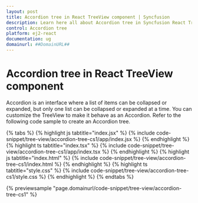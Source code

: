 ```yaml
---
layout: post
title: Accordion tree in React TreeView component | Syncfusion
description: Learn here all about Accordion tree in Syncfusion React TreeView component of Syncfusion Essential JS 2 and more.
control: Accordion tree 
platform: ej2-react
documentation: ug
domainurl: ##DomainURL##
---
```


# Accordion tree in React TreeView component

Accordion is an interface where a list of items can be collapsed or expanded, but only one list can be collapsed or expanded at a time. You can customize the TreeView to make it behave as an Accordion. Refer to the following code sample to create an Accordion tree.

{% tabs %}
{% highlight js tabtitle="index.jsx" %}
{% include code-snippet/tree-view/accordion-tree-cs1/app/index.jsx %}
{% endhighlight %}
{% highlight ts tabtitle="index.tsx" %}
{% include code-snippet/tree-view/accordion-tree-cs1/app/index.tsx %}
{% endhighlight %}
{% highlight js tabtitle="index.html" %}
{% include code-snippet/tree-view/accordion-tree-cs1/index.html %}
{% endhighlight %}
{% highlight ts tabtitle="style.css" %}
{% include code-snippet/tree-view/accordion-tree-cs1/style.css %}
{% endhighlight %}
{% endtabs %}

 {% previewsample "page.domainurl/code-snippet/tree-view/accordion-tree-cs1" %}